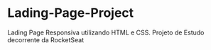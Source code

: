 # Lading-Page-Project
Lading Page Responsiva utilizando HTML e CSS. Projeto de Estudo decorrente da RocketSeat
